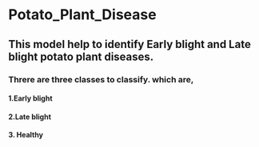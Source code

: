# Potato_Plant_Disease

## This model help to identify Early blight and Late blight potato plant diseases.

### Threre are three classes to classify. which are,
#### 1.Early blight
#### 2.Late blight
#### 3. Healthy 
